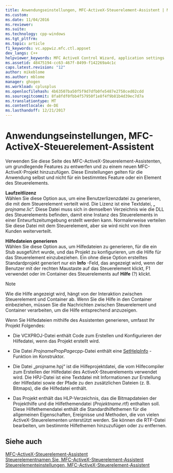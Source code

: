 ```yaml
---
title: Anwendungseinstellungen, MFC-ActiveX-Steuerelement-Assistent | Microsoft Docs
ms.custom: 
ms.date: 11/04/2016
ms.reviewer: 
ms.suite: 
ms.technology: cpp-windows
ms.tgt_pltfrm: 
ms.topic: article
f1_keywords: vc.appwiz.mfc.ctl.appset
dev_langs: C++
helpviewer_keywords: MFC ActiveX Control Wizard, application settings
ms.assetid: 48475194-cc63-467f-8499-f142269a4c1c
caps.latest.revision: "12"
author: mikeblome
ms.author: mblome
manager: ghogen
ms.workload: cplusplus
ms.openlocfilehash: 4b63507ba50f5f9d7dfb0fe5487e2758ced02cdd
ms.sourcegitcommit: 8fa8fdf0fbb4f57950f1e8f4f9b81b4d39ec7d7a
ms.translationtype: MT
ms.contentlocale: de-DE
ms.lasthandoff: 12/21/2017
---
```

# <a name="application-settings-mfc-activex-control-wizard"></a>Anwendungseinstellungen, MFC-ActiveX-Steuerelement-Assistent
Verwenden Sie diese Seite des MFC-ActiveX-Steuerelement-Assistenten, um grundlegende Features zu entwerfen und zu einem neuen MFC-ActiveX-Projekt hinzuzufügen. Diese Einstellungen gelten für die Anwendung selbst und nicht für ein bestimmtes Feature oder ein Element des Steuerelements.  
  
 **Laufzeitlizenz**  
 Wählen Sie diese Option aus, um eine Benutzerlizenzdatei zu generieren, die mit dem Steuerelement verteilt wird. Die Lizenz ist eine Textdatei, „ *projname*.lic“. Diese Datei muss sich in demselben Verzeichnis wie die DLL des Steuerelements befinden, damit eine Instanz des Steuerelements in einer Entwurfszeitumgebung erstellt werden kann. Normalerweise verteilen Sie diese Datei mit dem Steuerelement, aber sie wird nicht von Ihren Kunden weiterverteilt.  
  
 **Hilfedateien generieren**  
 Wählen Sie diese Option aus, um Hilfedateien zu generieren, für die ein Stub ausgeführt wurde, und das Projekt zu konfigurieren, um die Hilfe für das Steuerelement einzubeziehen. Ein ohne diese Option erstelltes Standardprojekt generiert nur ein **Info** -Feld, das angezeigt wird, wenn der Benutzer mit der rechten Maustaste auf das Steuerelement klickt, F1 verwendet oder im Container des Steuerelements auf **Hilfe** (?) klickt.  
  
> [!NOTE]
>  Wie die Hilfe angezeigt wird, hängt von der Interaktion zwischen Steuerelement und Container ab. Wenn Sie die Hilfe in den Container einbeziehen, müssen Sie die Nachrichten zwischen Steuerelement und Container verarbeiten, um die Hilfe entsprechend anzuzeigen.  
  
 Wenn Sie Hilfedateien mithilfe des Assistenten generieren, umfasst Ihr Projekt Folgendes:  
  
-   Die VCXPROJ-Datei enthält Code zum Erstellen und Konfigurieren der Hilfedatei, wenn das Projekt erstellt wird.  
  
-   Die Datei *ProjnamePropPage*cpp-Datei enthält eine [SetHelpInfo](../../mfc/reference/colepropertypage-class.md#sethelpinfo) -Funktion im Konstruktor.  
  
-   Die Datei „projname.hpj“ ist die Hilfeprojektdatei, die vom Hilfecompiler zum Erstellen der Hilfedatei des ActiveX-Steuerelements verwendet wird. Die HPJ-Datei ist eine Textdatei mit Informationen zur Erstellung der Hilfedatei sowie der Pfade zu den zusätzlichen Dateien (z. B. Bitmaps), die die Hilfedatei enthält.  
  
-   Das Projekt enthält das HLP-Verzeichnis, das die Bitmapdateien der Projekthilfe und die Hilfethemendatei (*Projektname*.rtf) enthalten soll. Diese Hilfethemendatei enthält die Standardhilfethemen für die allgemeinen Eigenschaften, Ereignisse und Methoden, die von vielen ActiveX-Steuerelementen unterstützt werden. Sie können die RTF-Datei bearbeiten, um bestimmte Hilfethemen hinzuzufügen oder zu entfernen.  
  
## <a name="see-also"></a>Siehe auch  
 [MFC-ActiveX-Steuerelement-Assistent](../../mfc/reference/mfc-activex-control-wizard.md)   
 [Steuerelementnamen Sie, MFC-ActiveX-Steuerelement-Assistent](../../mfc/reference/control-names-mfc-activex-control-wizard.md)   
 [Steuerelementeinstellungen, MFC-ActiveX-Steuerelement-Assistent](../../mfc/reference/control-settings-mfc-activex-control-wizard.md)

